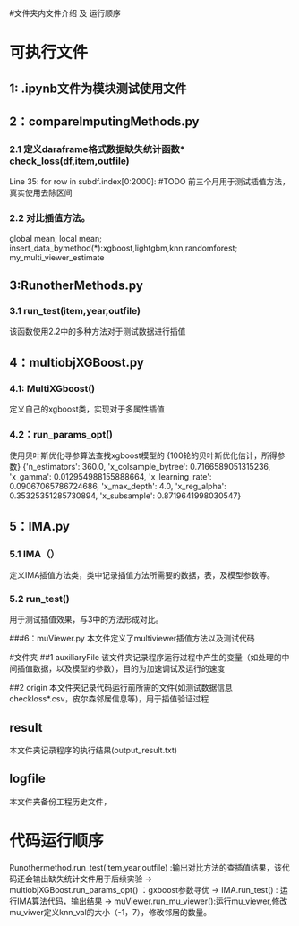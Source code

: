 #文件夹内文件介绍 及 运行顺序
# 可执行文件
## 1: .ipynb文件为模块测试使用文件

## 2：compareImputingMethods.py 
### 2.1 定义daraframe格式数据缺失统计函数* check_loss(df,item,outfile) 
Line 35: for row in subdf.index[0:2000]: #TODO 前三个月用于测试插值方法，真实使用去除区间
### 2.2 对比插值方法。
global mean; 
local mean; 
insert_data_bymethod(*):xgboost,lightgbm,knn,randomforest;
my_multi_viewer_estimate

## 3:RunotherMethods.py
### 3.1 run_test(item,year,outfile)
该函数使用2.2中的多种方法对于测试数据进行插值

## 4：multiobjXGBoost.py
### 4.1: MultiXGboost() 
定义自己的xgboost类，实现对于多属性插值
### 4.2：run_params_opt() 
使用贝叶斯优化寻参算法查找xgboost模型的
{100轮的贝叶斯优化估计，所得参数}
{'n_estimators': 360.0, 'x_colsample_bytree': 0.7166589051315236, 'x_gamma': 
0.012954988155888664, 'x_learning_rate': 0.09067065786724686, 'x_max_depth': 4.0, 
'x_reg_alpha': 0.35325351285730894, 'x_subsample': 0.8719641998030547}

## 5：IMA.py
### 5.1 IMA（）
定义IMA插值方法类，类中记录插值方法所需要的数据，表，及模型参数等。
### 5.2 run_test()
用于测试插值效果，与3中的方法形成对比。

###6：muViewer.py
本文件定义了multiviewer插值方法以及测试代码

#文件夹
##1 auxiliaryFile
该文件夹记录程序运行过程中产生的变量（如处理的中间插值数据，以及模型的参数），目的为加速调试及运行的速度

##2 origin
本文件夹记录代码运行前所需的文件(如测试数据信息checkloss*.csv，皮尔森邻居信息等)，用于插值验证过程

## result
本文件夹记录程序的执行结果(output_result.txt)

## logfile
本文件夹备份工程历史文件，


## 

# 代码运行顺序
Runothermethod.run_test(item,year,outfile) :输出对比方法的查插值结果，该代码还会输出缺失统计文件用于后续实验 ->  
multiobjXGBoost.run_params_opt()  ：gxboost参数寻优 ->
IMA.run_test() : 运行IMA算法代码，输出结果 ->
muViewer.run_mu_viewer():运行mu_viewer,修改mu_viwer定义knn_val的大小（-1，7），修改邻居的数量。




